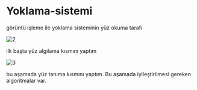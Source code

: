 # Yoklama-sistemi
görüntü işleme ile yoklama sisteminin yüz okuma tarafı 

![2](https://user-images.githubusercontent.com/50804334/73589625-9a004880-44e9-11ea-87f7-eab285542679.png)

ilk başta yüz algılama kısmını yaptım

![3](https://user-images.githubusercontent.com/50804334/73589626-9a98df00-44e9-11ea-8aba-9567c072c4a8.png)

 bu aşamada yüz tanıma kısmını yaptım. Bu aşamada iyileştirilmesi gereken algoritmalar var.  
